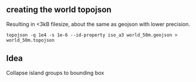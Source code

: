 
## creating the world topojson
Resulting in <3kB filesize, about the same as geojson with lower precision.
```
topojson -q 1e4 -s 1e-6 --id-property iso_a3 world_50m.geojson > world_50m.topojson
```

## Idea

Collapse island groups to bounding box

